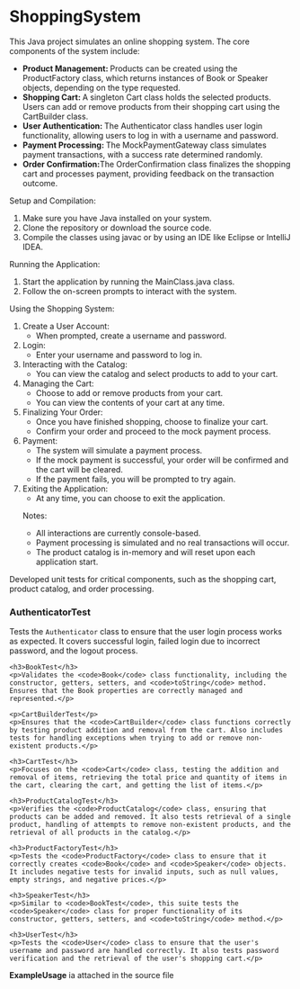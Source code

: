 # ShoppingSystem
<p>This Java project simulates an online shopping system. The core components of the system include:</p>
<ul>
  <li>  <strong>Product Management: </strong> Products can be created using the ProductFactory class, which returns instances of Book or Speaker objects, depending on the type requested.</li>
  <li>  <strong>Shopping Cart: </strong>A singleton Cart class holds the selected products. Users can add or remove products from their shopping cart using the CartBuilder class. </li>
  <li>  <strong> User Authentication: </strong> The Authenticator class handles user login functionality, allowing users to log in with a username and password.</li>
  <li>  <strong> Payment Processing: </strong> The MockPaymentGateway class simulates payment transactions, with a success rate determined randomly. </li>
  <li>  <strong>Order Confirmation:</strong>The OrderConfirmation class finalizes the shopping cart and processes payment, providing feedback on the transaction outcome.</li>
  
</ul>

<p>Setup and Compilation:</p>
<ol>
  <li>Make sure you have Java installed on your system.</li>
  <li>Clone the repository or download the source code.</li>
  <li>Compile the classes using javac or by using an IDE like Eclipse or IntelliJ IDEA.</li>
</ol>

<p>Running the Application:</p>
<ol>
  <li>Start the application by running the MainClass.java class.</li>
  <li>Follow the on-screen prompts to interact with the system.</li>
</ol>

<p>Using the Shopping System:</p>

<ol>
  <li>
    Create a User Account:
  <ul>
    <li>When prompted, create a username and password.</li>
  </ul>
  </li>
  
  <li>
    Login:

  <ul>
    <li>Enter your username and password to log in.</li>
  </ul>
  </li>

  <li>
    Interacting with the Catalog:

  <ul>
    <li>You can view the catalog and select products to add to your cart.</li>
  </ul>
  </li>

  <li>
Managing the Cart:
  <ul>
    <li>Choose to add or remove products from your cart.</li>
    <li>You can view the contents of your cart at any time.</li>
  </ul>
  </li>

  <li>
Finalizing Your Order:

  <ul>
    <li>Once you have finished shopping, choose to finalize your cart.</li>
    <li>Confirm your order and proceed to the mock payment process.</li>
  </ul>
  </li>

  <li>
    Payment:
  <ul>
    <li>The system will simulate a payment process.</li>
    <li>If the mock payment is successful, your order will be confirmed and the cart will be cleared.</li>
    <li>If the payment fails, you will be prompted to try again.</li>
  </ul>
  </li>

  <li>
Exiting the Application:

  <ul>
    <li>At any time, you can choose to exit the application.
</li>
  </ul>
  </li>

  <p>Notes:</p>

  <ul>
    <li>All interactions are currently console-based.</li>
    <li>Payment processing is simulated and no real transactions will occur.</li>
    <li>The product catalog is in-memory and will reset upon each application start.</li>
  </ul>

  
</ol>

<p>Developed unit tests for critical components, such as the shopping cart, product catalog, and order processing.</p>
 <h3>AuthenticatorTest</h3>
    <p>Tests the <code>Authenticator</code> class to ensure that the user login process works as expected. It covers successful login, failed login due to incorrect password, and the logout process.</p>

    <h3>BookTest</h3>
    <p>Validates the <code>Book</code> class functionality, including the constructor, getters, setters, and <code>toString</code> method. Ensures that the Book properties are correctly managed and represented.</p>

    <p>CartBuilderTest</p>
    <p>Ensures that the <code>CartBuilder</code> class functions correctly by testing product addition and removal from the cart. Also includes tests for handling exceptions when trying to add or remove non-existent products.</p>

    <h3>CartTest</h3>
    <p>Focuses on the <code>Cart</code> class, testing the addition and removal of items, retrieving the total price and quantity of items in the cart, clearing the cart, and getting the list of items.</p>

    <h3>ProductCatalogTest</h3>
    <p>Verifies the <code>ProductCatalog</code> class, ensuring that products can be added and removed. It also tests retrieval of a single product, handling of attempts to remove non-existent products, and the retrieval of all products in the catalog.</p>

    <h3>ProductFactoryTest</h3>
    <p>Tests the <code>ProductFactory</code> class to ensure that it correctly creates <code>Book</code> and <code>Speaker</code> objects. It includes negative tests for invalid inputs, such as null values, empty strings, and negative prices.</p>

    <h3>SpeakerTest</h3>
    <p>Similar to <code>BookTest</code>, this suite tests the <code>Speaker</code> class for proper functionality of its constructor, getters, setters, and <code>toString</code> method.</p>

    <h3>UserTest</h3>
    <p>Tests the <code>User</code> class to ensure that the user's username and password are handled correctly. It also tests password verification and the retrieval of the user's shopping cart.</p>



    


<p> <strong>ExampleUsage</strong> ia attached in the source file</p>



